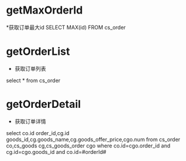 getMaxOrderId
===
*获取订单最大id
SELECT MAX(id) FROM cs_order

getOrderList
===
* 获取订单列表

select * from cs_order

getOrderDetail
===
* 获取订单详情

select co.id order_id,cg.id goods_id,cg.goods_name,cg.goods_offer_price,cgo.num
from cs_order co,cs_goods cg,cs_goods_order cgo 
where co.id=cgo.order_id 
and cg.id=cgo.goods_id
and co.id=#orderId#